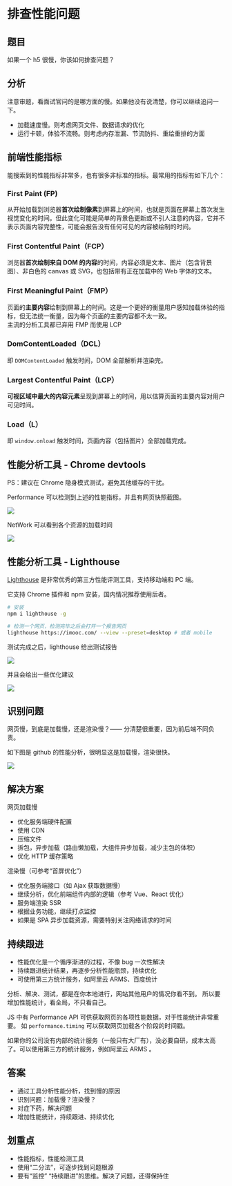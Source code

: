 # 排查性能问题

## 题目

如果一个 h5 很慢，你该如何排查问题？

## 分析

注意审题，看面试官问的是哪方面的慢。如果他没有说清楚，你可以继续追问一下。
- 加载速度慢。则考虑网页文件、数据请求的优化
- 运行卡顿，体验不流畅。则考虑内存泄漏、节流防抖、重绘重排的方面

## 前端性能指标

能搜索到的性能指标非常多，也有很多非标准的指标。最常用的指标有如下几个：

### First Paint (FP)

从开始加载到浏览器**首次绘制像素**到屏幕上的时间，也就是页面在屏幕上首次发生视觉变化的时间。但此变化可能是简单的背景色更新或不引人注意的内容，它并不表示页面内容完整性，可能会报告没有任何可见的内容被绘制的时间。

### First Contentful Paint（FCP）

浏览器**首次绘制来自 DOM 的内容**的时间，内容必须是文本、图片（包含背景图）、非白色的 canvas 或 SVG，也包括带有正在加载中的 Web 字体的文本。

### First Meaningful Paint（FMP）

页面的**主要内容**绘制到屏幕上的时间。这是一个更好的衡量用户感知加载体验的指标，但无法统一衡量，因为每个页面的主要内容都不太一致。<br>
主流的分析工具都已弃用 FMP 而使用 LCP

### DomContentLoaded（DCL）

即 `DOMContentLoaded` 触发时间，DOM 全部解析并渲染完。

### Largest Contentful Paint（LCP） 

**可视区域中最大的内容元素**呈现到屏幕上的时间，用以估算页面的主要内容对用户可见时间。

### Load（L）

即 `window.onload` 触发时间，页面内容（包括图片）全部加载完成。

## 性能分析工具 - Chrome devtools

PS：建议在 Chrome 隐身模式测试，避免其他缓存的干扰。

Performance 可以检测到上述的性能指标，并且有网页快照截图。

![](./img/performance.png)


NetWork 可以看到各个资源的加载时间

![](./img/network.png)


## 性能分析工具 - Lighthouse

[Lighthouse](https://www.npmjs.com/package/lighthouse) 是非常优秀的第三方性能评测工具，支持移动端和 PC 端。

它支持 Chrome 插件和 npm 安装，国内情况推荐使用后者。

```sh
# 安装
npm i lighthouse -g

# 检测一个网页，检测完毕之后会打开一个报告网页
lighthouse https://imooc.com/ --view --preset=desktop # 或者 mobile
```

测试完成之后，lighthouse 给出测试报告

![](./img/lighthouse-performance.png)

并且会给出一些优化建议

![](./img/lighthouse-sug.png)

## 识别问题

网页慢，到底是加载慢，还是渲染慢？—— 分清楚很重要，因为前后端不同负责。

如下图是 github 的性能分析，很明显这是加载慢，渲染很快。

![](./img/github-performance.png)

## 解决方案

网页加载慢
- 优化服务端硬件配置
- 使用 CDN
- 压缩文件
- 拆包，异步加载（路由懒加载，大组件异步加载，减少主包的体积）
- 优化 HTTP 缓存策略

渲染慢（可参考“首屏优化”）
- 优化服务端接口（如 Ajax 获取数据慢）
- 继续分析，优化前端组件内部的逻辑（参考 Vue、React 优化）
- 服务端渲染 SSR
- 根据业务功能，继续打点监控
- 如果是 SPA 异步加载资源，需要特别关注网络请求的时间

## 持续跟进

- 性能优化是一个循序渐进的过程，不像 bug 一次性解决
- 持续跟进统计结果，再逐步分析性能瓶颈，持续优化
- 可使用第三方统计服务，如阿里云 ARMS、百度统计

分析、解决、测试，都是在你本地进行，网站其他用户的情况你看不到。
所以要增加性能统计，看全局，不只看自己。

JS 中有 Performance API 可供获取网页的各项性能数据，对于性能统计非常重要。
如 `performance.timing` 可以获取网页加载各个阶段的时间戳。

如果你的公司没有内部的统计服务（一般只有大厂有），没必要自研，成本太高了。可以使用第三方的统计服务，例如阿里云 ARMS 。

## 答案

- 通过工具分析性能分析，找到慢的原因
- 识别问题：加载慢？渲染慢？
- 对症下药，解决问题
- 增加性能统计，持续跟进、持续优化

## 划重点

- 性能指标，性能检测工具
- 使用“二分法”，可逐步找到问题根源
- 要有“监控” “持续跟进”的思维。解决了问题，还得保持住
